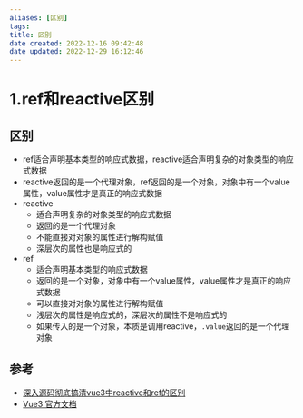 ```yaml
---
aliases: [区别]
tags: 
title: 区别
date created: 2022-12-16 09:42:48
date updated: 2022-12-29 16:12:46
---
```


# 1.ref和reactive区别

## 区别

- ref适合声明基本类型的响应式数据，reactive适合声明复杂的对象类型的响应式数据
- reactive返回的是一个代理对象，ref返回的是一个对象，对象中有一个value属性，value属性才是真正的响应式数据
- reactive
  - 适合声明复杂的对象类型的响应式数据
  - 返回的是一个代理对象
  - 不能直接对对象的属性进行解构赋值
  - 深层次的属性也是响应式的
- ref
  - 适合声明基本类型的响应式数据
  - 返回的是一个对象，对象中有一个value属性，value属性才是真正的响应式数据
  - 可以直接对对象的属性进行解构赋值
  - 浅层次的属性是响应式的，深层次的属性不是响应式的
  - 如果传入的是一个对象，本质是调用reactive，`.value`返回的是一个代理对象

## 参考

- [深入源码彻底搞清vue3中reactive和ref的区别](https://juejin.cn/post/7134631293941186567#heading-7)
- [Vue3 官方文档](https://v3.cn.vuejs.org/guide/reactivity-fundamentals.html)
